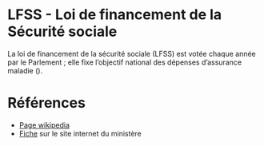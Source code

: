 # LFSS - Loi de financement de la Sécurité sociale
<!-- SPDX-License-Identifier: MPL-2.0 -->

La loi de financement de la sécurité sociale (LFSS) est votée chaque année par le Parlement ; elle fixe l’objectif national des dépenses d’assurance maladie (<link-previewer href="ONDAM.html" text="Ondam" preview-title="ONDAM - Objectif national des dépenses d’assurance maladie" preview-text="L’ONDAM est fixé chaque année par le Parlement, conformément aux dispositions de la loi de financement de la sécurité sociale (LFSS. " />).

# Références

- [Page wikipedia](https://fr.wikipedia.org/wiki/Loi_de_financement_de_la_S%C3%A9curit%C3%A9_sociale)
- [Fiche](https://solidarites-sante.gouv.fr/professionnels/gerer-un-etablissement-de-sante-medico-social/financement/financement-des-etablissements-de-sante-10795/financement-des-etablissements-de-sante-glossaire/article/lfss-loi-de-financement-de-la-securite-sociale) sur le site internet du ministère

